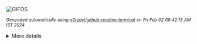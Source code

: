 <div align="justify">
<picture>
    <source media="(prefers-color-scheme: dark)" srcset="https://i.ibb.co/t481q2Y/output-gif.gif">
    <source media="(prefers-color-scheme: light)" srcset="https://i.ibb.co/t481q2Y/output-gif.gif">
    <img alt="GIFOS" src="https://i.ibb.co/t481q2Y/output-gif.gif">
</picture>

<sub><i>Generated automatically using [x0rzavi/github-readme-terminal](https://github.com/x0rzavi/github-readme-terminal) on Fri Feb 02 06:42:13 AM IST 2024</i></sub>

<details>
<summary>More details</summary>

</details>
</div>

<!-- Image deletion URL: https://ibb.co/wRM2SQp/355f318617e2353b9ef21b77dc2399ab -->